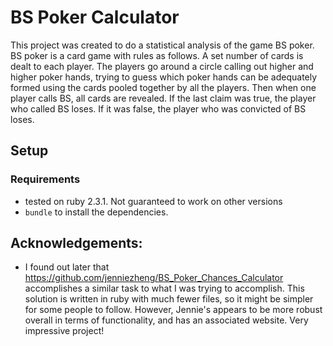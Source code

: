 # BS Poker Calculator

This project was created to do a statistical analysis of the game BS poker. BS poker is a card game with rules as follows. A set number of cards is dealt to each player. The players go around a circle calling out higher and higher poker hands, trying to guess which poker hands can be adequately formed using the cards pooled together by all the players. Then when one player calls BS, all cards are revealed. If the last claim was true, the player who called BS loses. If it was false, the player who was convicted of BS loses.

## Setup

### Requirements

* tested on ruby 2.3.1. Not guaranteed to work on other versions
* `bundle` to install the dependencies.

## 

## Acknowledgements:
* I found out later that <https://github.com/jenniezheng/BS_Poker_Chances_Calculator> accomplishes a similar task to what I was trying to accomplish. This solution is written in ruby with much fewer files, so it might be simpler for some people to follow. However, Jennie's appears to be more robust overall in terms of functionality, and has an associated website. Very impressive project!